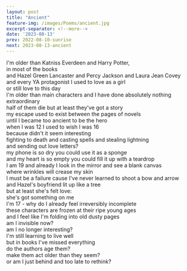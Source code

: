 ```yaml
---
layout: post
title: "Ancient"
feature-img: /images/Poems/ancient.jpg
excerpt-separator: <!--more-->
date: '2023-08-13'
prev: 2022-08-10-sunrise
next: 2023-08-13-ancient
---
```

I'm older than Katniss Everdeen and Harry Potter,  
in most of the books  
and Hazel Green Lancaster and Percy Jackson and Laura Jean Covey  
and every YA protagonist I used to love as a girl  
or still love to this day  
I'm older than main characters and I have done absolutely nothing extraordinary  
half of them die but at least they've got a story  
my escape used to exist between the pages of novels  
until I became too ancient to be the hero  
when I was 12 I used to wish I was 16  
because didn't it seem interesting  
fighting to death and casting spells and stealing lightning  
and sending out love letters?  
my phone is so dry you could use it as a sponge  
and my heart is so empty you could fill it up with a teardrop  
I am 19 and already I look in the mirror and see a blank canvas  
where wrinkles will crease my skin  
I must be a failure cause I've never learned to shoot a bow and arrow  
and Hazel's boyfriend lit up like a tree  
but at least she's felt love:  
she's got something on me  
I'm 17 - why do I already feel irreversibly incomplete  
these characters are frozen at their ripe young ages  
and I feel like I'm folding into old dusty pages  
am I invisible now?  
am I no longer interesting?  
I'm still learning to live well  
but in books I've missed everything  
do the authors age them?  
make them act older than they seem?  
or am I just behind and too late to rethink?  
